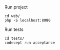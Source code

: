 Run project
```
cd web/
php -S localhost:8080
```

Run tests

```
cd tests/
codecept run acceptance
```